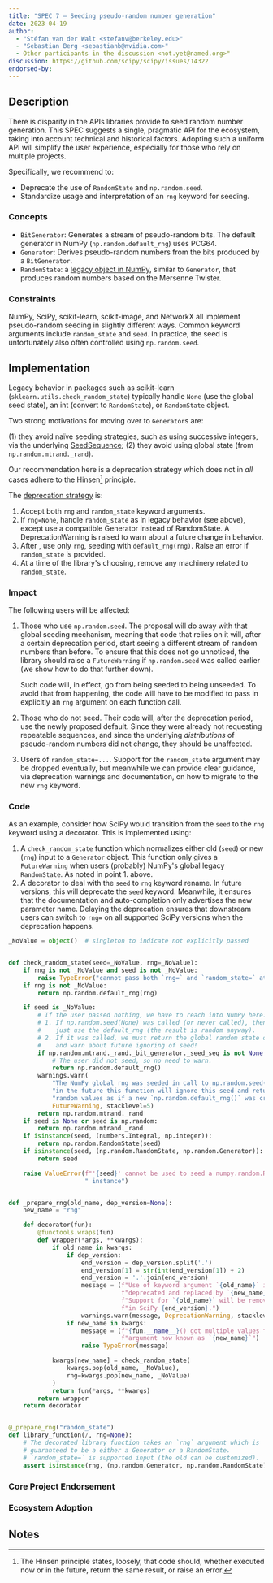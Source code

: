 ```yaml
---
title: "SPEC 7 — Seeding pseudo-random number generation"
date: 2023-04-19
author:
  - "Stéfan van der Walt <stefanv@berkeley.edu>"
  - "Sebastian Berg <sebastianb@nvidia.com>"
  - Other participants in the discussion <not.yet@named.org>"
discussion: https://github.com/scipy/scipy/issues/14322
endorsed-by:
---
```


## Description

<!--
Briefly and clearly describe the proposal.
Explain the general need and the advantages of this specific proposal.
If relevant, include examples of how the new functionality would be used,
intended use-cases, and pseudo-code illustrating its use.
-->

There is disparity in the APIs libraries provide to seed random number generation.
This SPEC suggests a single, pragmatic API for the ecosystem, taking into account technical and historical factors.
Adopting such a uniform API will simplify the user experience, especially for those who rely on multiple projects.

Specifically, we recommend to:

- Deprecate the use of `RandomState` and `np.random.seed`.
- Standardize usage and interpretation of an `rng` keyword for seeding.

### Concepts

- `BitGenerator`: Generates a stream of pseudo-random bits. The default generator in NumPy (`np.random.default_rng`) uses PCG64.
- `Generator`: Derives pseudo-random numbers from the bits produced by a `BitGenerator`.
- `RandomState`: a [legacy object in NumPy](https://numpy.org/doc/stable/reference/random/index.html), similar to `Generator`, that produces random numbers based on the Mersenne Twister.

### Constraints

NumPy, SciPy, scikit-learn, scikit-image, and NetworkX all implement pseudo-random seeding in slightly different ways.
Common keyword arguments include `random_state` and `seed`.
In practice, the seed is unfortunately also often controlled using `np.random.seed`.

## Implementation

<!--
Discuss how this would be implemented.
-->

Legacy behavior in packages such as scikit-learn (`sklearn.utils.check_random_state`) typically handle `None` (use the global seed state), an int (convert to `RandomState`), or `RandomState` object.

Two strong motivations for moving over to `Generator`s are:

(1) they avoid naïve seeding strategies, such as using successive integers, via the underlying [SeedSequence](https://numpy.org/doc/stable/reference/random/parallel.html#seedsequence-spawning);
(2) they avoid using global state (from `np.random.mtrand._rand`).

Our recommendation here is a deprecation strategy which does not in _all_ cases adhere to the Hinsen[^hinsen] principle.

The [deprecation strategy](https://github.com/scientific-python/specs/pull/180#issuecomment-1515248009) is:

1. Accept both `rng` and `random_state` keyword arguments.
2. If `rng=None`, handle `random_state` as in legacy behavior (see above), except use a compatible Generator instead of RandomState.
   A DeprecationWarning is raised to warn about a future change in behavior.
3. After <X time>, use only `rng`, seeding with `default_rng(rng)`.
   Raise an error if `random_state` is provided.
4. At a time of the library's choosing, remove any machinery related to `random_state`.

### Impact

The following users will be affected:

1. Those who use `np.random.seed`. The proposal will do away with that global seeding mechanism, meaning that code that relies on it will, after a certain deprecation period, start seeing a different stream of random numbers than before. To ensure that this does not go unnoticed, the library should raise a `FutureWarning` if `np.random.seed` was called earlier (we show how to do that further down).

   Such code will, in effect, go from being seeded to being unseeded.
   To avoid that from happening, the code will have to be modified to pass in explicitly an `rng` argument on each function call.

2. Those who do not seed. Their code will, after the deprecation period, use the newly proposed default. Since they were already not requesting repeatable sequences, and since the underlying _distributions_ of pseudo-random numbers did not change, they should be unaffected.

3. Users of `random_state=...`. Support for the `random_state` argument may be dropped eventually, but meanwhile we can provide clear guidance, via deprecation warnings and documentation, on how to migrate to the new `rng` keyword.

[^hinsen]: The Hinsen principle states, loosely, that code should, whether executed now or in the future, return the same result, or raise an error.

### Code

As an example, consider how SciPy would transition from the `seed` to the `rng` keyword using a decorator.
This is implemented using:
1. A `check_random_state` function which normalizes either old (`seed`) or new (`rng`) input to a `Generator` object.
   This function only gives a `FutureWarning` when users (probably) NumPy's global legacy `RandomState`.  As noted in point 1. above.
2. A decorator to deal with the `seed` to `rng` keyword rename.  In future versions, this will deprecate the `seed` keyword. Meanwhile, it ensures that the documentation and auto-completion only advertises the new parameter name.
   Delaying the deprecation ensures that downstream users can switch to `rng=` on all supported SciPy versions when the deprecation happens.

```python
_NoValue = object()  # singleton to indicate not explicitly passed


def check_random_state(seed=_NoValue, rng=_NoValue):
    if rng is not _NoValue and seed is not _NoValue:
        raise TypeError("cannot pass both `rng=` and `random_state=` at the same time.")
    if rng is not _NoValue:
        return np.random.default_rng(rng)

    if seed is _NoValue:
        # If the user passed nothing, we have to reach into NumPy here:
        # 1. If np.random.seed(None) was called (or never called), then we can
        #    just use the default_rng (the result is random anyway).
        # 2. If it was called, we must return the global random state object
        #    and warn about future ignoring of seed!
        if np.random.mtrand._rand._bit_generator._seed_seq is not None:
            # The user did not seed, so no need to warn.
            return np.random.default_rng()
        warnings.warn(
            "The NumPy global rng was seeded in call to np.random.seed() "
            "in the future this function will ignore this seed and return "
            "random values as if a new `np.random.default_rng()` was created.",
            FutureWarning, stacklevel=5)
        return np.random.mtrand._rand
    if seed is None or seed is np.random:
        return np.random.mtrand._rand
    if isinstance(seed, (numbers.Integral, np.integer)):
        return np.random.RandomState(seed)
    if isinstance(seed, (np.random.RandomState, np.random.Generator)):
        return seed

    raise ValueError(f"'{seed}' cannot be used to seed a numpy.random.RandomState"
                     " instance")


def _prepare_rng(old_name, dep_version=None):
    new_name = "rng"

    def decorator(fun):
        @functools.wraps(fun)
        def wrapper(*args, **kwargs):
            if old_name in kwargs:
                if dep_version:
                    end_version = dep_version.split('.')
                    end_version[1] = str(int(end_version[1]) + 2)
                    end_version = '.'.join(end_version)
                    message = (f"Use of keyword argument `{old_name}` is "
                               f"deprecated and replaced by `{new_name}`.  "
                               f"Support for `{old_name}` will be removed "
                               f"in SciPy {end_version}.")
                    warnings.warn(message, DeprecationWarning, stacklevel=2)
                if new_name in kwargs:
                    message = (f"{fun.__name__}() got multiple values for "
                               f"argument now known as `{new_name}`")
                    raise TypeError(message)

            kwargs[new_name] = check_random_state(
                kwargs.pop(old_name, _NoValue),
                rng=kwargs.pop(new_name, _NoValue)
            )
            return fun(*args, **kwargs)
        return wrapper
    return decorator


@_prepare_rng("random_state")
def library_function(/, rng=None):
    # The decorated library function takes an `rng` argument which is
    # guaranteed to be a either a Generator or a RandomState.
    # `random_state=` is supported input (the old can be customized).
    assert isinstance(rng, (np.random.Generator, np.random.RandomState))
```

### Core Project Endorsement

<!--
Discuss what it means for a core project to endorse this SPEC.
-->

### Ecosystem Adoption

<!--
Discuss what it means for a project to adopt this SPEC.
-->

## Notes

<!--
Include a bulleted list of annotated links, comments,
and other ancillary information as needed.
-->

